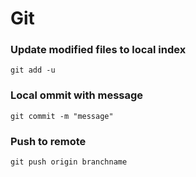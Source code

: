 # Git

### Update modified files to local index
```
git add -u
```
### Local ommit with message
```
git commit -m "message"
```
### Push to remote
```
git push origin branchname
```
